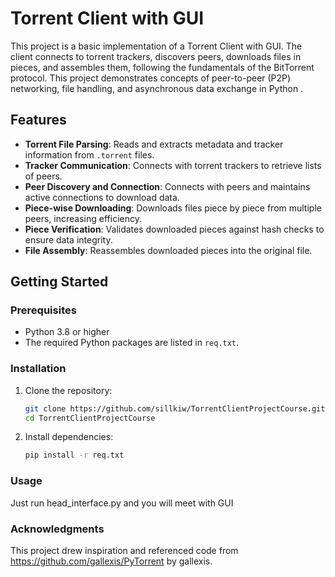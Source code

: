 # Torrent Client with GUI

This project is a basic implementation of a Torrent Client with GUI. The client connects to torrent trackers, discovers peers, downloads files in pieces, and assembles them, following the fundamentals of the BitTorrent protocol. This project demonstrates concepts of peer-to-peer (P2P) networking, file handling, and asynchronous data exchange in Python .

## Features

- **Torrent File Parsing**: Reads and extracts metadata and tracker information from `.torrent` files.
- **Tracker Communication**: Connects with torrent trackers to retrieve lists of peers.
- **Peer Discovery and Connection**: Connects with peers and maintains active connections to download data.
- **Piece-wise Downloading**: Downloads files piece by piece from multiple peers, increasing efficiency.
- **Piece Verification**: Validates downloaded pieces against hash checks to ensure data integrity.
- **File Assembly**: Reassembles downloaded pieces into the original file.

## Getting Started

### Prerequisites

- Python 3.8 or higher
- The required Python packages are listed in `req.txt`.

### Installation

1. Clone the repository:
   ```bash
   git clone https://github.com/sillkiw/TorrentClientProjectCourse.git
   cd TorrentClientProjectCourse

2. Install dependencies:
    ```bash
    pip install -r req.txt
    
### Usage 
Just run head_interface.py and you will meet with GUI

### Acknowledgments
This project drew inspiration and referenced code from https://github.com/gallexis/PyTorrent by gallexis.
